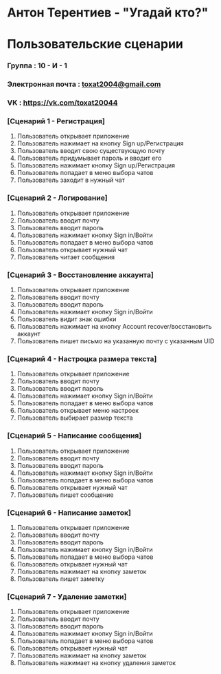 # Антон Терентиев - "Угадай кто?"

# Пользовательские сценарии

### Группа : 10 - И - 1
### Электронная почта : toxat2004@gmail.com
### VK : https://vk.com/toxat20044


### [Сценарий 1 - Регистрация]
1) Пользователь открывает приложение
2) Пользователь нажимает на кнопку Sign up/Регистрация
3) Пользователь вводит свою существующую почту
4) Пользователь придумывает пароль и вводит его
5) Пользователь нажимает кнопку Sign up/Регистрация
6) Пользователь попадает в меню выбора чатов
7) Пользователь заходит в нужный чат

### [Сценарий 2 - Логирование]
1) Пользователь открывает приложение
2) Пользователь вводит почту
3) Пользователь вводит пароль
4) Пользователь нажимает кнопку Sign in/Войти
5) Пользователь попадает в меню выбора чатов
6) Пользователь открывает нужный чат 
7) Пользователь читает сообщения


### [Сценарий 3 - Восстановление аккаунта]
1) Пользователь открывает приложение
2) Пользователь вводит почту
3) Пользователь вводит пароль
4) Пользователь нажимает кнопку Sign in/Войти
5) Пользователь видит знак ошибки
6) Пользователь нажимает на кнопку Account recover/восстановить аккаунт
7) Пользователь пишет письмо на указанную почту с указанным UID


### [Сценарий 4 - Настроцка размера текста]
1) Пользователь открывает приложение
2) Пользователь вводит почту
3) Пользователь вводит пароль
4) Пользователь нажимает кнопку Sign in/Войти
5) Пользователь попадает в меню выбора чатов
6) Пользователь открывает меню настроек 
7) Пользователь выбирает размер текста


### [Сценарий 5 - Написание сообщения]
1) Пользователь открывает приложение
2) Пользователь вводит почту
3) Пользователь вводит пароль
4) Пользователь нажимает кнопку Sign in/Войти
5) Пользователь попадает в меню выбора чатов
6) Пользователь открывает нужный чат 
7) Пользователь пишет сообщение


### [Сценарий 6 - Написание заметок]
1) Пользователь открывает приложение
2) Пользователь вводит почту
3) Пользователь вводит пароль
4) Пользователь нажимает кнопку Sign in/Войти
5) Пользователь попадает в меню выбора чатов
6) Пользователь открывает нужный чат 
7) Пользователь нажимает на кнопку заметок
8) Пользователь пишет заметку


### [Сценарий 7 - Удаление заметки]
1) Пользователь открывает приложение
2) Пользователь вводит почту
3) Пользователь вводит пароль
4) Пользователь нажимает кнопку Sign in/Войти
5) Пользователь попадает в меню выбора чатов
6) Пользователь открывает нужный чат 
7) Пользователь нажимает на кнопку заметок
8) Пользователь нажимает на кнопку удаления заметок
